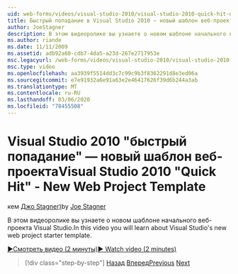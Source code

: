 ```yaml
---
uid: web-forms/videos/visual-studio-2010/visual-studio-2010-quick-hit-new-web-project-template
title: Быстрый попадание в Visual Studio 2010 — новый шаблон веб-проекта | Документация Майкрософт
author: JoeStagner
description: В этом видеоролике вы узнаете о новом шаблоне начального веб-проекта Visual Studio.
ms.author: riande
ms.date: 11/11/2009
ms.assetid: adb92a60-cdb7-4da5-a23d-267e2717953e
msc.legacyurl: /web-forms/videos/visual-studio-2010/visual-studio-2010-quick-hit-new-web-project-template
msc.type: video
ms.openlocfilehash: aa3939f5514dd3c7c99c9b3f8362291d8e3ed06a
ms.sourcegitcommit: e7e91932a6e91a63e2e46417626f39d6b244a3ab
ms.translationtype: MT
ms.contentlocale: ru-RU
ms.lasthandoff: 03/06/2020
ms.locfileid: "78455508"
---
```

# <a name="visual-studio-2010-quick-hit---new-web-project-template"></a><span data-ttu-id="295d2-103">Visual Studio 2010 "быстрый попадание" — новый шаблон веб-проекта</span><span class="sxs-lookup"><span data-stu-id="295d2-103">Visual Studio 2010 "Quick Hit" - New Web Project Template</span></span>

<span data-ttu-id="295d2-104">кем [Джо Stagner)](https://github.com/JoeStagner)</span><span class="sxs-lookup"><span data-stu-id="295d2-104">by [Joe Stagner](https://github.com/JoeStagner)</span></span>

<span data-ttu-id="295d2-105">В этом видеоролике вы узнаете о новом шаблоне начального веб-проекта Visual Studio.</span><span class="sxs-lookup"><span data-stu-id="295d2-105">In this video you will learn about Visual Studio's new web project starter template.</span></span>

[<span data-ttu-id="295d2-106">&#9654;Смотреть видео (2 минуты)</span><span class="sxs-lookup"><span data-stu-id="295d2-106">&#9654; Watch video (2 minutes)</span></span>](https://channel9.msdn.com/Blogs/ASP-NET-Site-Videos/visual-studio-2010-quick-hit-new-web-project-template)

> [!div class="step-by-step"]
> <span data-ttu-id="295d2-107">[Назад](visual-studio-2010-quick-hit-multi-monitor-support.md)
> [Вперед](visual-studio-2010-quick-hit-new-multi-targeting.md)</span><span class="sxs-lookup"><span data-stu-id="295d2-107">[Previous](visual-studio-2010-quick-hit-multi-monitor-support.md)
[Next](visual-studio-2010-quick-hit-new-multi-targeting.md)</span></span>
